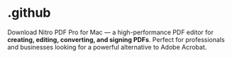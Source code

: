# .github
Download Nitro PDF Pro for Mac — a high-performance PDF editor for **creating, editing, converting, and signing PDFs**. Perfect for professionals and businesses looking for a powerful alternative to Adobe Acrobat.

